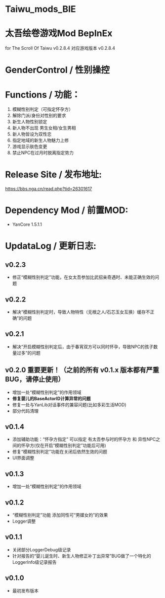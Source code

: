 # Taiwu_mods_BIE
# 太吾绘卷游戏Mod BepInEx

for The Scroll Of Taiwu v0.2.8.4
对应游戏版本 v0.2.8.4

# GenderControl / 性别操控

# Functions / 功能：
1. 模糊性别判定（可指定怀孕方）
1. 解除门派/身份对性别的要求
2. 新生人物性别锁定
2. 新人物不出现 男生女相/女生男相
2. 新人物皆设为双性恋
2. 指定地域的新生人物魅力上修
3. 游戏显示肤色变更
3. 禁止NPC在过月时脱离指定势力

# Release Site / 发布地址:
https://bbs.nga.cn/read.php?tid=26301617

# Dependency Mod / 前置MOD:
* YanCore 1.5.1.1

# UpdataLog / 更新日志:

## v0.2.3
* 修正“模糊性别判定”功能，在女太吾参加比武招亲奇遇时、未能正确生效的问题

## v0.2.2
* 解决“模糊性别判定时，导致人物特性（无根之人/石芯玉女互换）缓存不正确”的问题

## v0.2.1
* 解决“开启模糊性别判定后，由于春宵双方可以同时怀孕，导致NPC的孩子数量过多”的问题

## v0.2.0 重要更新！（之前的所有 v0.1.x 版本都有严重BUG，请停止使用）
* 增加一处“模糊性别判定”的作用领域
* **修复婴儿的BaseActorID计算异常的问题**
* 修复一处与YanLib对话事件的兼容问题(比如多彩生活MOD)
* 部分代码清理

## v0.1.4
* 添加辅助功能：“怀孕方指定” 可以指定 有太吾参与时的怀孕方 和 异性NPC之间的怀孕方(仅在开启“模糊性别判定”功能后可用)
* 修复“模糊性别判定”功能在关闭后依然生效的问题
* UI界面调整

## v0.1.3
* 增加一处“模糊性别判定”的作用领域

## v0.1.2
* “模糊性别判定”功能 添加同性可“男媒女妁”的效果
* Logger调整

## v0.1.1
* 关闭部分LoggerDebug级记录
* 针对报告的“婴儿诞生时、新生人物修正补丁出异常”BUG做了一个特化的LoggerInfo级记录报告

## v0.1.0
* 最初发布版本